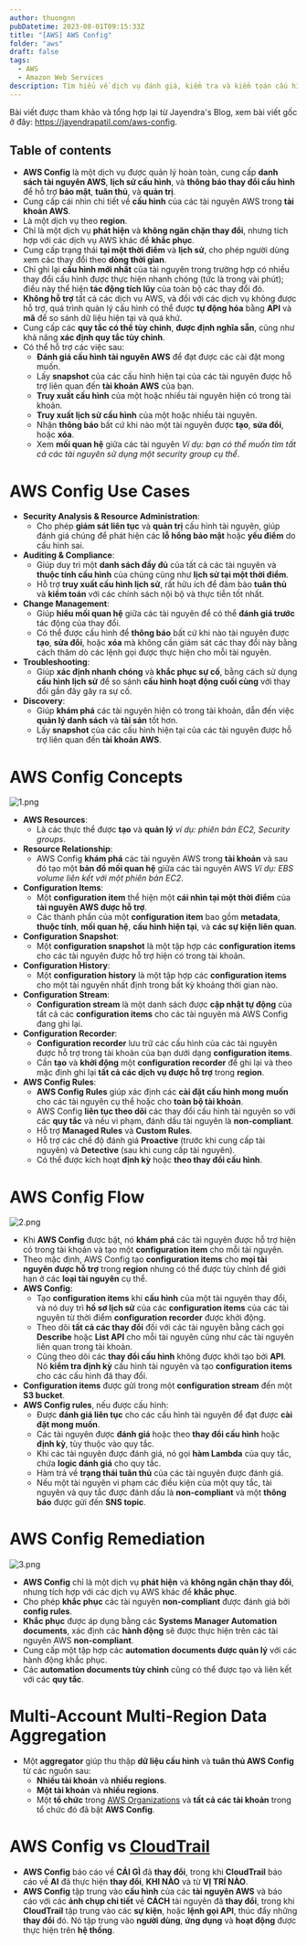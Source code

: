 ```yaml
---
author: thuongnn
pubDatetime: 2023-08-01T09:15:33Z
title: "[AWS] AWS Config"
folder: "aws"
draft: false
tags:
  - AWS
  - Amazon Web Services
description: Tìm hiểu về dịch vụ đánh giá, kiểm tra và kiểm toán cấu hình tài nguyên AWS.
---
```


Bài viết được tham khảo và tổng hợp lại từ Jayendra's Blog, xem bài viết gốc ở đây: https://jayendrapatil.com/aws-config.

## Table of contents

- **AWS Config** là một dịch vụ được quản lý hoàn toàn, cung cấp **danh sách tài nguyên AWS**, **lịch sử cấu hình**, và **thông báo thay đổi cấu hình** để hỗ trợ **bảo mật**, **tuân thủ**, và **quản trị**.
- Cung cấp cái nhìn chi tiết về **cấu hình** của các tài nguyên AWS trong **tài khoản AWS**.
- Là một dịch vụ theo **region**.
- Chỉ là một dịch vụ **phát hiện** và **không ngăn chặn thay đổi**, nhưng tích hợp với các dịch vụ AWS khác để **khắc phục**.
- Cung cấp trạng thái **tại một thời điểm** và **lịch sử**, cho phép người dùng xem các thay đổi theo **dòng thời gian**.
- Chỉ ghi lại **cấu hình mới nhất** của tài nguyên trong trường hợp có nhiều thay đổi cấu hình được thực hiện nhanh chóng (tức là trong vài phút); điều này thể hiện **tác động tích lũy** của toàn bộ các thay đổi đó.
- **Không hỗ trợ** tất cả các dịch vụ AWS, và đối với các dịch vụ không được hỗ trợ, quá trình quản lý cấu hình có thể được **tự động hóa** bằng **API** và **mã** để so sánh dữ liệu hiện tại và quá khứ.
- Cung cấp các **quy tắc có thể tùy chỉnh**, **được định nghĩa sẵn**, cũng như khả năng **xác định quy tắc tùy chỉnh**.
- Có thể hỗ trợ các việc sau:
  - **Đánh giá cấu hình tài nguyên AWS** để đạt được các cài đặt mong muốn.
  - Lấy **snapshot** của các cấu hình hiện tại của các tài nguyên được hỗ trợ liên quan đến **tài khoản AWS** của bạn.
  - **Truy xuất cấu hình** của một hoặc nhiều tài nguyên hiện có trong tài khoản.
  - **Truy xuất lịch sử cấu hình** của một hoặc nhiều tài nguyên.
  - Nhận **thông báo** bất cứ khi nào một tài nguyên được **tạo**, **sửa đổi**, hoặc **xóa**.
  - Xem **mối quan hệ** giữa các tài nguyên
    _Ví dụ: bạn có thể muốn tìm tất cả các tài nguyên sử dụng một security group cụ thể_.

# **AWS Config Use Cases**

- **Security Analysis & Resource Administration**:
  - Cho phép **giám sát liên tục** và **quản trị** cấu hình tài nguyên, giúp đánh giá chúng để phát hiện các **lỗ hổng bảo mật** hoặc **yếu điểm** do cấu hình sai.
- **Auditing & Compliance**:
  - Giúp duy trì một **danh sách đầy đủ** của tất cả các tài nguyên và **thuộc tính cấu hình** của chúng cũng như **lịch sử tại một thời điểm**.
  - Hỗ trợ **truy xuất cấu hình lịch sử**, rất hữu ích để đảm bảo **tuân thủ** và **kiểm toán** với các chính sách nội bộ và thực tiễn tốt nhất.
- **Change Management**:
  - Giúp **hiểu mối quan hệ** giữa các tài nguyên để có thể **đánh giá trước** tác động của thay đổi.
  - Có thể được cấu hình để **thông báo** bất cứ khi nào tài nguyên được **tạo**, **sửa đổi**, hoặc **xóa** mà không cần giám sát các thay đổi này bằng cách thăm dò các lệnh gọi được thực hiện cho mỗi tài nguyên.
- **Troubleshooting**:
  - Giúp **xác định nhanh chóng** và **khắc phục sự cố**, bằng cách sử dụng **cấu hình lịch sử** để so sánh **cấu hình hoạt động cuối cùng** với thay đổi gần đây gây ra sự cố.
- **Discovery**:
  - Giúp **khám phá** các tài nguyên hiện có trong tài khoản, dẫn đến việc **quản lý danh sách** và **tài sản** tốt hơn.
  - Lấy **snapshot** của các cấu hình hiện tại của các tài nguyên được hỗ trợ liên quan đến **tài khoản AWS**.

# **AWS Config Concepts**

![1.png](@/assets/images/aws/other/aws-config/1.png)

- **AWS Resources**:
  - Là các thực thể được **tạo** và **quản lý** _ví dụ: phiên bản EC2, Security groups_.
- **Resource Relationship**:
  - AWS Config **khám phá** các tài nguyên AWS trong **tài khoản** và sau đó tạo một **bản đồ mối quan hệ** giữa các tài nguyên AWS
    _Ví dụ: EBS volume liên kết với một phiên bản EC2_.
- **Configuration Items**:
  - Một **configuration item** thể hiện một **cái nhìn tại một thời điểm** của **tài nguyên AWS được hỗ trợ**.
  - Các thành phần của một **configuration item** bao gồm **metadata**, **thuộc tính**, **mối quan hệ**, **cấu hình hiện tại**, và **các sự kiện liên quan**.
- **Configuration Snapshot**:
  - Một **configuration snapshot** là một tập hợp các **configuration items** cho các tài nguyên được hỗ trợ hiện có trong tài khoản.
- **Configuration History**:
  - Một **configuration history** là một tập hợp các **configuration items** cho một tài nguyên nhất định trong bất kỳ khoảng thời gian nào.
- **Configuration Stream**:
  - **Configuration stream** là một danh sách được **cập nhật tự động** của tất cả các **configuration items** cho các tài nguyên mà AWS Config đang ghi lại.
- **Configuration Recorder**:
  - **Configuration recorder** lưu trữ các cấu hình của các tài nguyên được hỗ trợ trong tài khoản của bạn dưới dạng **configuration items**.
  - Cần **tạo** và **khởi động** một **configuration recorder** để ghi lại và theo mặc định ghi lại **tất cả các dịch vụ được hỗ trợ** trong **region**.
- **AWS Config Rules**:
  - **AWS Config Rules** giúp xác định các **cài đặt cấu hình mong muốn** cho các tài nguyên cụ thể hoặc cho **toàn bộ tài khoản**.
  - AWS Config **liên tục theo dõi** các thay đổi cấu hình tài nguyên so với các **quy tắc** và nếu vi phạm, đánh dấu tài nguyên là **non-compliant**.
  - Hỗ trợ **Managed Rules** và **Custom Rules**.
  - Hỗ trợ các chế độ đánh giá **Proactive** (trước khi cung cấp tài nguyên) và **Detective** (sau khi cung cấp tài nguyên).
  - Có thể được kích hoạt **định kỳ** hoặc **theo thay đổi cấu hình**.

# **AWS Config Flow**

![2.png](@/assets/images/aws/other/aws-config/2.png)

- Khi **AWS Config** được bật, nó **khám phá** các tài nguyên được hỗ trợ hiện có trong tài khoản và tạo một **configuration item** cho mỗi tài nguyên.
- Theo mặc định, AWS Config tạo **configuration items** cho **mọi tài nguyên được hỗ trợ** trong **region** nhưng có thể được tùy chỉnh để giới hạn ở các **loại tài nguyên** cụ thể.
- **AWS Config**:
  - Tạo **configuration items** khi **cấu hình** của một tài nguyên thay đổi, và nó duy trì **hồ sơ lịch sử** của các **configuration items** của các tài nguyên từ thời điểm **configuration recorder** được khởi động.
  - Theo dõi **tất cả các thay đổi** đối với các tài nguyên bằng cách gọi **Describe** hoặc **List API** cho mỗi tài nguyên cũng như các tài nguyên liên quan trong tài khoản.
  - Cũng theo dõi các **thay đổi cấu hình** không được khởi tạo bởi **API**. Nó **kiểm tra định kỳ** cấu hình tài nguyên và tạo **configuration items** cho các cấu hình đã thay đổi.
- **Configuration items** được gửi trong một **configuration stream** đến một **S3 bucket**.
- **AWS Config rules**, nếu được cấu hình:
  - Được **đánh giá liên tục** cho các cấu hình tài nguyên để đạt được **cài đặt mong muốn**.
  - Các tài nguyên được **đánh giá** hoặc theo **thay đổi cấu hình** hoặc **định kỳ**, tùy thuộc vào quy tắc.
  - Khi các tài nguyên được đánh giá, nó gọi **hàm Lambda** của quy tắc, chứa **logic đánh giá** cho quy tắc.
  - Hàm trả về **trạng thái tuân thủ** của các tài nguyên được đánh giá.
  - Nếu một tài nguyên vi phạm các điều kiện của một quy tắc, tài nguyên và quy tắc được đánh dấu là **non-compliant** và một **thông báo** được gửi đến **SNS topic**.

# **AWS Config Remediation**

![3.png](@/assets/images/aws/other/aws-config/3.png)

- **AWS Config** chỉ là một dịch vụ **phát hiện** và **không ngăn chặn thay đổi**, nhưng tích hợp với các dịch vụ AWS khác để **khắc phục**.
- Cho phép **khắc phục** các tài nguyên **non-compliant** được đánh giá bởi **config rules**.
- **Khắc phục** được áp dụng bằng các **Systems Manager Automation documents**, xác định các **hành động** sẽ được thực hiện trên các tài nguyên AWS **non-compliant**.
- Cung cấp một tập hợp các **automation documents được quản lý** với các hành động khắc phục.
- Các **automation documents tùy chỉnh** cũng có thể được tạo và liên kết với các **quy tắc**.

# **Multi-Account Multi-Region Data Aggregation**

- Một **aggregator** giúp thu thập **dữ liệu cấu hình** và **tuân thủ AWS Config** từ các nguồn sau:
  - **Nhiều tài khoản** và **nhiều regions**.
  - **Một tài khoản** và **nhiều regions**.
  - Một **tổ chức** trong [AWS Organizations](https://jayendrapatil.com/aws-organizations/) và **tất cả các tài khoản** trong tổ chức đó đã bật **AWS Config**.

# **AWS Config vs [CloudTrail](../Analytics%2039e8d9e64dba48e5ae035778f9e6131d/CloudTrail%201d63fa6ae483808c99c2cccb78cf4970.md)**

- **AWS Config** báo cáo về **CÁI GÌ** đã **thay đổi**, trong khi **CloudTrail** báo cáo về **AI** đã thực hiện **thay đổi**, **KHI NÀO** và từ **VỊ TRÍ NÀO**.
- **AWS Config** tập trung vào **cấu hình** của các **tài nguyên AWS** và báo cáo với các **ảnh chụp chi tiết** về **CÁCH** tài nguyên đã **thay đổi**, trong khi **CloudTrail** tập trung vào các **sự kiện**, hoặc **lệnh gọi API**, thúc đẩy những **thay đổi** đó. Nó tập trung vào **người dùng**, **ứng dụng** và **hoạt động** được thực hiện trên **hệ thống**.
